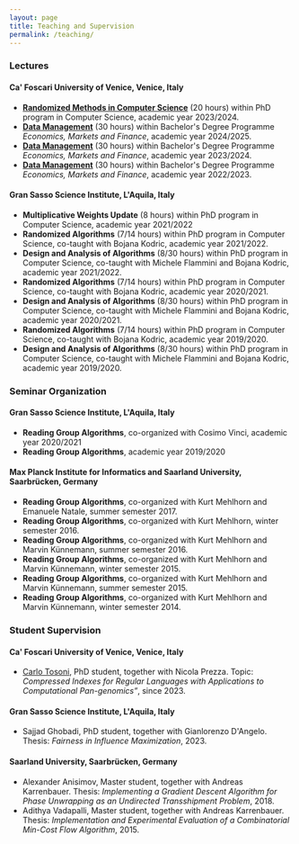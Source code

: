 ```yaml
---
layout: page
title: Teaching and Supervision
permalink: /teaching/
---
```


### Lectures

#### Ca' Foscari University of Venice, Venice, Italy

- [**Randomized Methods in Computer Science**](https://www.unive.it/data/course/497968/programma) (20 hours) within PhD program in Computer Science, academic year 2023/2024.
- [**Data Management**](https://www.unive.it/data/course/382977) (30 hours) within Bachelor's Degree Programme *Economics, Markets and Finance*, academic year 2024/2025.
- [**Data Management**](https://www.unive.it/data/course/359102) (30 hours) within Bachelor's Degree Programme *Economics, Markets and Finance*, academic year 2023/2024.
- [**Data Management**](https://www.unive.it/data/course/331478) (30 hours) within Bachelor's Degree Programme *Economics, Markets and Finance*, academic year 2022/2023.


#### Gran Sasso Science Institute, L'Aquila, Italy

- **Multiplicative Weights Update** (8 hours) within PhD program in Computer Science, academic year 2021/2022
- **Randomized Algorithms** (7/14 hours) within PhD program in Computer Science, co-taught with Bojana Kodric, academic year 2021/2022.
- **Design and Analysis of Algorithms** (8/30 hours) within PhD program in Computer Science, co-taught with Michele Flammini and Bojana Kodric, academic year 2021/2022.
- **Randomized Algorithms** (7/14 hours) within PhD program in Computer Science, co-taught with Bojana Kodric, academic year 2020/2021.
- **Design and Analysis of Algorithms** (8/30 hours) within PhD program in Computer Science, co-taught with Michele Flammini and Bojana Kodric, academic year 2020/2021.
- **Randomized Algorithms** (7/14 hours) within PhD program in Computer Science, co-taught with Bojana Kodric, academic year 2019/2020.
- **Design and Analysis of Algorithms** (8/30 hours) within PhD program in Computer Science, co-taught with Michele Flammini and Bojana Kodric, academic year 2019/2020.


### Seminar Organization

#### Gran Sasso Science Institute, L'Aquila, Italy
- **Reading Group Algorithms**, co-organized with Cosimo Vinci, academic year 2020/2021
- **Reading Group Algorithms**, academic year 2019/2020 

#### Max Planck Institute for Informatics and Saarland University, Saarbrücken, Germany
- **Reading Group Algorithms**, co-organized with Kurt Mehlhorn and Emanuele Natale, summer semester 2017.
- **Reading Group Algorithms**, co-organized with Kurt Mehlhorn, winter semester 2016.
- **Reading Group Algorithms**, co-organized with Kurt Mehlhorn and Marvin Künnemann, summer semester 2016.
- **Reading Group Algorithms**, co-organized with Kurt Mehlhorn and Marvin Künnemann, winter semester 2015.
- **Reading Group Algorithms**, co-organized with Kurt Mehlhorn and Marvin Künnemann, summer semester 2015.
- **Reading Group Algorithms**, co-organized with Kurt Mehlhorn and Marvin Künnemann, winter semester 2014.


### Student Supervision

#### Ca' Foscari University of Venice, Venice, Italy
- [Carlo Tosoni](www.carlotosoni.eu), PhD student, together with Nicola Prezza. Topic: *Compressed Indexes for Regular Languages with Applications to Computational Pan-genomics”*, since 2023.

#### Gran Sasso Science Institute, L'Aquila, Italy
- Sajjad Ghobadi, PhD student, together with Gianlorenzo D'Angelo. Thesis: *Fairness in Influence Maximization*, 2023.

#### Saarland University, Saarbrücken, Germany
- Alexander Anisimov, Master student, together with Andreas Karrenbauer. Thesis: *Implementing a Gradient Descent Algorithm for Phase Unwrapping as an Undirected Transshipment Problem*, 2018.
- Adithya Vadapalli, Master student, together with Andreas Karrenbauer. Thesis: *Implementation and Experimental Evaluation of a Combinatorial Min-Cost Flow Algorithm*, 2015.

